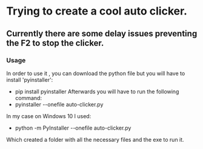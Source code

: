 # Trying to create a cool auto clicker.

## Currently there are some delay issues preventing the F2 to stop the clicker.

### Usage

In order to use it , you can download the python file but you will have to install 'pyinstaller':
- pip install pyinstaller
Afterwards you will have to run the following command:
- pyinstaller --onefile auto-clicker.py

In my case on Windows 10 I used:
- python -m PyInstaller --onefile auto-clicker.py

Which created a folder with all the necessary files and the exe to run it.